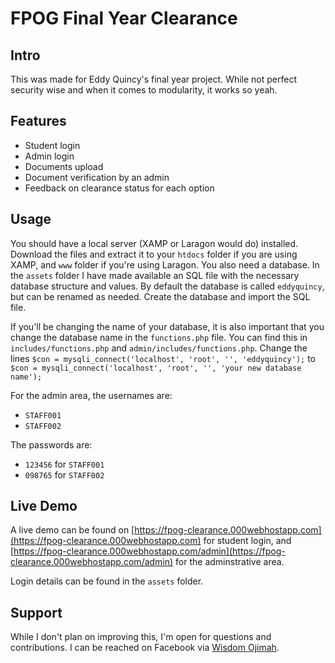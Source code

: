 # FPOG Final Year Clearance

## Intro

This was made for Eddy Quincy's final year project. While not perfect security wise and when it comes to modularity, it works so yeah.

## Features

- Student login
- Admin login
- Documents upload
- Document verification by an admin
- Feedback on clearance status for each option

## Usage

You should have a local server (XAMP or Laragon would do) installed. Download the files and extract it to your ```htdocs``` folder if you are using XAMP, and ```www``` folder if you're using Laragon. You also need a database. In the ```assets``` folder I have made available an SQL file with the necessary database structure and values. By default the database is called ```eddyquincy```, but can be renamed as needed. Create the database and import the SQL file.

If you'll be changing the name of your database, it is also important that you change the database name in the ```functions.php``` file. You can find this in ```includes/functions.php``` and ```admin/includes/functions.php```. Change the lines ```$con = mysqli_connect('localhost', 'root', '', 'eddyquincy');``` to ```$con = mysqli_connect('localhost', 'root', '', 'your new database name');```

For the admin area, the usernames are:

- ```STAFF001```
- ```STAFF002```

The passwords are:

- ```123456``` for ```STAFF001```
- ```098765``` for ```STAFF002```

## Live Demo

A live demo can be found on [https://fpog-clearance.000webhostapp.com](https://fpog-clearance.000webhostapp.com) for student login, and [https://fpog-clearance.000webhostapp.com/admin](https://fpog-clearance.000webhostapp.com/admin) for the adminstrative area.

Login details can be found in the ```assets``` folder.

## Support

While I don't plan on improving this, I'm open for questions and contributions. I can be reached on Facebook via [Wisdom Ojimah](https://web.facebook.com/IamWisdomOjimah).
